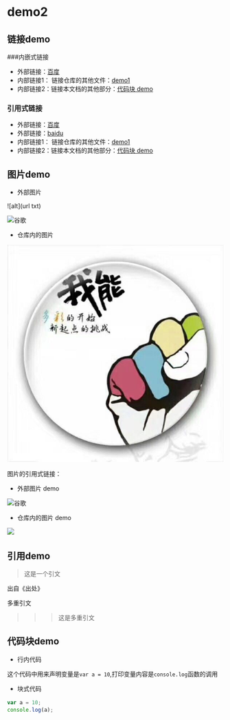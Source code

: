 # demo2

## 链接demo

###内嵌式链接   

- 外部链接：[百度](http://www.baidu.com)  
- 内部链接1： 链接仓库的其他文件：[demo1](demo1.md)
- 内部链接2：链接本文档的其他部分：[代码块 demo](demo2.md#代码块-demo)

### 引用式链接

- 外部链接：[百度]
- 外部链接：[baidu]
- 内部链接1： 链接仓库的其他文件：[demo1]
- 内部链接2：链接本文档的其他部分：[代码块 demo]


## 图片demo

- 外部图片

![alt](url txt)

![谷歌](https://www.google.com.ph/images/branding/googlelogo/2x/googlelogo_color_272x92dp.png "谷歌首页")   

- 仓库内的图片

![](images/xx.jpg)

图片的引用式链接：


- 外部图片 demo  

![谷歌][guge_logo] 
 
- 仓库内的图片 demo  
 
![][aa_jpg]  

 
## 引用demo

> 这是一个引文  

出自《出处》

多重引文

>>>这是多重引文

## 代码块demo

- 行内代码

这个代码中用来声明变量是`var a = 10`,打印变量内容是`console.log`函数的调用

- 块式代码

```javascript
var a = 10;
console.log(a);
```

<!---------以下是本文档中用到的链接----------->
[百度]: http://www.baidu.com  
[baidu]:http://www.baidu.com  
[demo1]:demo1.md  
[代码块 demo]:demo2.md#代码块-demo 
[aa_jpg]: images/aa.png
[guge_logo]:https://www.google.com.ph/images/branding/googlelogo/2x/googlelogo_color_272x92dp.png    
